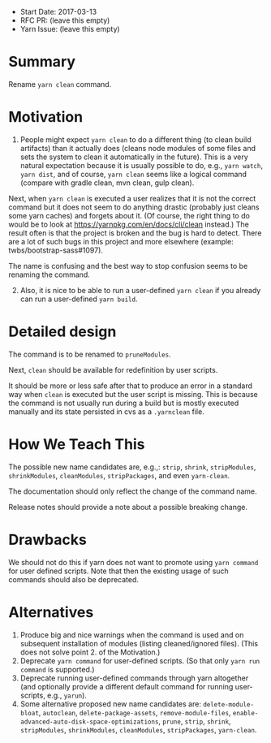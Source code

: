 - Start Date: 2017-03-13
- RFC PR: (leave this empty)
- Yarn Issue: (leave this empty)

# Summary

Rename `yarn clean` command.

# Motivation

1. People might expect `yarn clean` to do a different thing (to clean build artifacts) 
than it actually does 
(cleans node modules of some files and sets the system to clean it automatically in the future). 
This is a very natural expectation because it is usually possible to do, e.g., 
`yarn watch`, `yarn dist`, and of course, `yarn clean` seems like a logical command 
(compare with gradle clean, mvn clean, gulp clean).

 Next, when `yarn clean` is executed a user realizes that it is not the correct command 
but it does not seem to do anything drastic (probably just cleans some yarn caches) and 
forgets about it. 
(Of course, the right thing to do would be to look at https://yarnpkg.com/en/docs/cli/clean instead.) 
The result often is that the project is broken and the bug is hard to detect. 
There are a lot of such bugs in this project and more elsewhere (example: twbs/bootstrap-sass#1097).

 The name is confusing and the best way to stop confusion seems to be renaming the command.

2. Also, it is nice to be able to run a user-defined `yarn clean` if you already can run a user-defined `yarn build`.

# Detailed design
The command is to be renamed to `pruneModules`.

Next, `clean` should be available for redefinition by user scripts.

It should be more or less safe after that to produce an error in a standard way when `clean`
is executed but the user script is missing. This is because the command is not usually run
during a build but is mostly executed manually and its state persisted in cvs as a `.yarnclean` file.


# How We Teach This

The possible new name candidates are, e.g.,:
`strip`, `shrink`, `stripModules`, `shrinkModules`, `cleanModules`,
`stripPackages`, and even `yarn-clean`.

The documentation should only reflect the change of the command name.

Release notes should provide a note about a possible breaking change.

# Drawbacks

We should not do this if yarn does not want to promote using `yarn command`
for user defined scripts. Note that then the existing usage of such commands 
should also be deprecated.

# Alternatives
1. Produce big and nice warnings when the command is used 
and on subsequent installation of modules (listing cleaned/ignored files).
(This does not solve point 2. of the Motivation.)
2. Deprecate `yarn command` for user-defined scripts. (So that only `yarn run command` is supported.)
3. Deprecate running user-defined commands through yarn altogether (and optionally provide
a different default command for running user-scripts, e.g., `yarun`).
4. Some alternative proposed new name candidates are:
`delete-module-bloat`, `autoclean`, `delete-package-assets`, `remove-module-files`,
`enable-advanced-auto-disk-space-optimizations`, `prune`,
`strip`, `shrink`, `stripModules`, `shrinkModules`, `cleanModules`,
`stripPackages`, `yarn-clean`.
